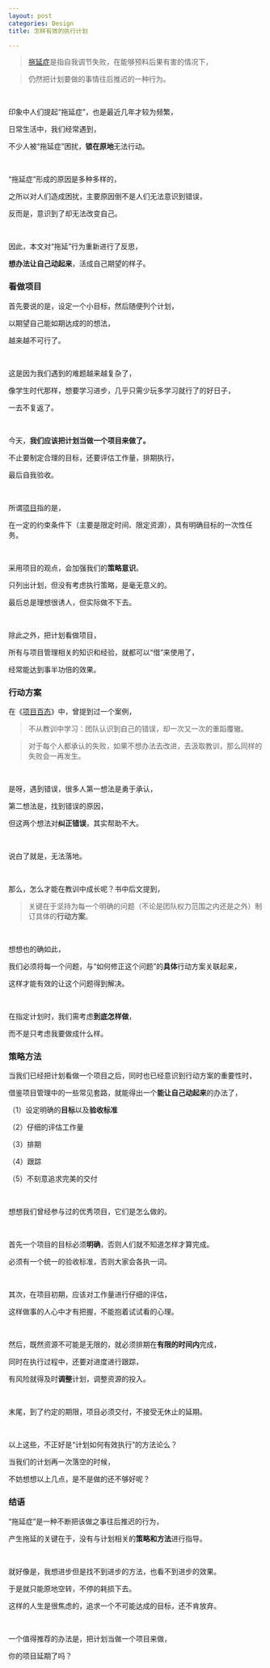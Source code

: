 ```yaml
---
layout: post
categories: Design
title: 怎样有效的执行计划

---
```


> [拖延症](https://baike.baidu.com/item/%E6%8B%96%E5%BB%B6%E7%97%87/7445911)是指自我调节失败，在能够预料后果有害的情况下，

> 仍然把计划要做的事情往后推迟的一种行为。

<br/>

印象中人们提起“拖延症”，也是最近几年才较为频繁，

日常生活中，我们经常遇到，

不少人被“拖延症”困扰，**锁在原地**无法行动。

<br/>

“拖延症”形成的原因是多种多样的，

之所以对人们造成困扰，主要原因倒不是人们无法意识到错误，

反而是，意识到了却无法改变自己。

<br/>

因此，本文对“拖延”行为重新进行了反思，

**想办法让自己动起来**，活成自己期望的样子。

### 看做项目

首先要说的是，设定一个小目标，然后随便列个计划，

以期望自己能如期达成的的想法，

越来越不可行了。

<br/>

这是因为我们遇到的难题越来越复杂了，

像学生时代那样，想要学习进步，几乎只需少玩多学习就行了的好日子，

一去不复返了。

<br/>

今天，**我们应该把计划当做一个项目来做了。**

不止要制定合理的目标，还要评估工作量，排期执行，

最后自我验收。

<br/>

所谓[项目](https://wiki.mbalib.com/wiki/%E9%A1%B9%E7%9B%AE)指的是，

在一定的约束条件下（主要是限定时间、限定资源），具有明确目标的一次性任务。

<br/>

采用项目的观点，会加强我们的**策略意识**。

只列出计划，但没有考虑执行策略，是毫无意义的。

最后总是理想很诱人，但实际做不下去。

<br/>

除此之外，把计划看做项目，

所有与项目管理相关的知识和经验，就都可以“借”来使用了，

经常能达到事半功倍的效果。

### 行动方案

在《[项目百态](https://book.douban.com/subject/26393025/)》中，曾提到过一个案例，

> 不从教训中学习：团队认识到自己的错误，却一次又一次的重蹈覆辙。

> 对于每个人都承认的失败，如果不想办法去改进，去汲取教训，那么同样的失败会一再发生。

<br/>

是呀，遇到错误，很多人第一想法是勇于承认，

第二想法是，找到错误的原因，

但这两个想法对**纠正错误**，其实帮助不大。

<br/>

说白了就是，无法落地。

<br/>

那么，怎么才能在教训中成长呢？书中后文提到，

> 关键在于坚持为每一个明确的问题（不论是团队权力范围之内还是之外）制订具体的**行动方案**。

<br/>

想想也的确如此，

我们必须将每一个问题，与“如何修正这个问题”的**具体**行动方案关联起来，

这样才能有效的让这个问题得到解决。

<br/>

在指定计划时，我们需考虑**到底怎样做**，

而不是只考虑我要做成什么样。

### 策略方法

当我们已经把计划看做一个项目之后，同时也已经意识到行动方案的重要性时，

借鉴项目管理中的一些常见套路，就能得出一个**能让自己动起来**的办法了，

（1）设定明确的**目标**以及**验收标准**

（2）仔细的评估工作量

（3）排期

（4）跟踪

（5）不刻意追求完美的交付

<br/>

想想我们曾经参与过的优秀项目，它们是怎么做的。

<br/>

首先一个项目的目标必须**明确**，否则人们就不知道怎样才算完成。

必须有一个统一的验收标准，否则大家会各执一词。

<br/>

其次，在项目初期，应该对工作量进行仔细的评估，

这样做事的人心中才有把握，不能抱着试试看的心理。

<br/>

然后，既然资源不可能是无限的，就必须排期在**有限的时间内**完成，

同时在执行过程中，还要对进度进行跟踪，

有风险就得及时**调整**计划，调整资源的投入。

<br/>

末尾，到了约定的期限，项目必须交付，不接受无休止的延期。

<br/>

以上这些，不正好是“计划如何有效执行”的方法论么？

当我们的计划再一次落空的时候，

不妨想想以上几点，是不是做的还不够好呢？

### 结语

“拖延症”是一种不断把该做之事往后推迟的行为，

产生拖延的关键在于，没有与计划相关的**策略和方法**进行指导。

<br/>

就好像是，我想进步但是找不到进步的方法，也看不到进步的效果。

于是就只能原地空转，不停的耗损下去。

这样的人生是很焦虑的，追求一个不可能达成的目标，还不肯放弃。

<br/>

一个值得推荐的办法是，把计划当做一个项目来做，

你的项目延期了吗？
